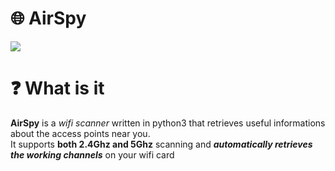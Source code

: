 # 🌐 AirSpy
![](https://github.com/n0nexist/AirSpyRemastered/blob/main/screenshot.png?raw=true)

# ❓ What is it
<b>AirSpy</b> is a <i>wifi scanner</i> written in python3 that retrieves useful informations about the access points near you.<br>
It supports <b>both 2.4Ghz and 5Ghz</b> scanning and <b><i>automatically retrieves the working channels</b></i> on your wifi card
